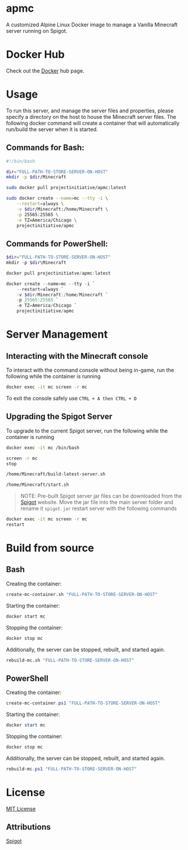 # apmc
A customized Alpine Linux Docker image to manage a Vanilla Minecraft server running on Spigot.

# Docker Hub
Check out the [Docker](https://hub.docker.com/r/projectinitiative/apmc) hub page.



# Usage

To run this server, and manage the server files and properties, please specify a directory on the host to house the Minecraft server files. The following docker command will create a container that will automatically run/build the server when it is started.

## Commands for Bash:

```bash
#!/bin/bash

dir="FULL-PATH-TO-STORE-SERVER-ON-HOST" 
mkdir -p $dir/Minecraft

sudo docker pull projectinitiative/apmc:latest

sudo docker create --name=mc --tty -i \
	--restart=always \
	-v $dir/Minecraft:/home/Minecraft \
	-p 25565:25565 \
	-e TZ=America/Chicago \
	projectinitiative/apmc
```

## Commands for PowerShell:

```PowerShell
$dir="FULL-PATH-TO-STORE-SERVER-ON-HOST" 
mkdir -p $dir\Minecraft

docker pull projectinitiatve/apmc:latest

docker create --name=mc --tty -i `
	--restart=always `
	-v $dir/Minecraft:/home/Minecraft `
	-p 25565:25565 `
	-e TZ=America/Chicago `
	projectinitiative/apmc
```
# Server Management

## Interacting with the Minecraft console

To interact with the command console without being in-game, run the following while the container is running

```bash 
docker exec -it mc screen -r mc 
```

To exit the console safely use `CTRL + A then CTRL + D`

## Upgrading the Spigot Server

To upgrade to the current Spigot server, run the following while the container is running

```bash
docker exec -it mc /bin/bash

screen -r mc 
stop

/home/Minecraft/build-latest-server.sh

/home/Minecraft/start.sh
```

> NOTE: Pre-built Spigot server jar files can be downloaded from the [Spigot](https://getbukkit.org/download/spigot) website. Move the jar file into the main server folder and rename it `spigot.jar` restart server with the following commands
```bash
docker exec -it mc screen -r mc 
restart
```

# Build from source

## Bash

Creating the container:

```bash
create-mc-container.sh "FULL-PATH-TO-STORE-SERVER-ON-HOST"
```

Starting the container:

```bash
docker start mc
```

Stopping the container:

```bash
docker stop mc
```

Additionally, the server can be stopped, rebuilt, and started again.

```bash
rebuild-mc.sh "FULL-PATH-TO-STORE-SERVER-ON-HOST"
```

## PowerShell

Creating the container:

```PowerShell
create-mc-container.ps1 "FULL-PATH-TO-STORE-SERVER-ON-HOST"
```

Starting the container:

```PowerShell
docker start mc
```

Stopping the container:

```PowerShell
docker stop mc
```

Additionally, the server can be stopped, rebuilt, and started again.

```PowerShell
rebuild-mc.ps1 "FULL-PATH-TO-STORE-SERVER-ON-HOST"
```


# License

[MIT License](./LICENSE)

## Attributions

[Spigot](https://www.spigotmc.org/wiki/public-license/)


